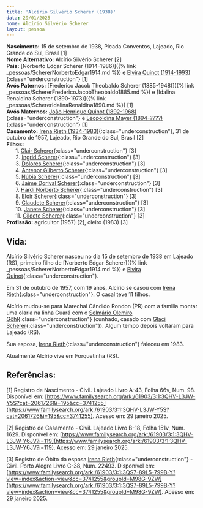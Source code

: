 ```yaml
---
title: 'Alcírio Silvério Scherer (1938)'
data: 29/01/2025
nome: Alcírio Silvério Scherer
layout: pessoa
---
```


**Nascimento:** 15 de setembro de 1938, Picada Conventos, Lajeado, Rio Grande do Sul, Brasil [1]<br/>
**Nome Alternativo:** Alcírio Silvério Scherer [2]<br/>
**Pais:** [Norberto Edgar Scherer (1914-1986)]({% link _pessoas/SchererNorbertoEdgar1914.md %}) e [Elvira Quinot (1914-1993)](){:class="underconstruction"} [1]<br/>
**Avós Paternos:** [Frederico Jacob Theobaldo Scherer (1885-1948)]({% link _pessoas/SchererFredericoJacobTheobaldo1885.md %}) e [Idalina Renaldina Scherer (1890-1973)]({% link _pessoas/SchererIdalinaRenaldina1890.md %}) [1]<br/>
**Avós Maternos:** [João Henrique Quinot (1892-1968)](){:class="underconstruction"} e [Leopoldina Mayer (1894-????)](){:class="underconstruction"} [1]<br/>
**Casamento:** [Irena Rieth (1934-1983)](){:class="underconstruction"}, 31 de outubro de 1957, Lajeado, Rio Grande do Sul, Brasil [2]<br/>
**Filhos:**<br/>
&nbsp;&nbsp;&nbsp;&nbsp;&nbsp;&nbsp;1. [Clair Scherer](){:class="underconstruction"} [3]<br/>
&nbsp;&nbsp;&nbsp;&nbsp;&nbsp;&nbsp;2. [Ingrid Scherer](){:class="underconstruction"} [3]<br/>
&nbsp;&nbsp;&nbsp;&nbsp;&nbsp;&nbsp;3. [Dolores Scherer](){:class="underconstruction"} [3]<br/>
&nbsp;&nbsp;&nbsp;&nbsp;&nbsp;&nbsp;4. [Antenor Gilberto Scherer](){:class="underconstruction"} [3]<br/>
&nbsp;&nbsp;&nbsp;&nbsp;&nbsp;&nbsp;5. [Núbia Scherer](){:class="underconstruction"} [3]<br/>
&nbsp;&nbsp;&nbsp;&nbsp;&nbsp;&nbsp;6. [Jaime Dorival Scherer](){:class="underconstruction"} [3]<br/>
&nbsp;&nbsp;&nbsp;&nbsp;&nbsp;&nbsp;7. [Hardi Norberto Scherer](){:class="underconstruction"} [3]<br/>
&nbsp;&nbsp;&nbsp;&nbsp;&nbsp;&nbsp;8. [Eloir Scherer](){:class="underconstruction"} [3]<br/>
&nbsp;&nbsp;&nbsp;&nbsp;&nbsp;&nbsp;9. [Claudete Scherer](){:class="underconstruction"} [3]<br/>
&nbsp;&nbsp;&nbsp;&nbsp;&nbsp;&nbsp;10. [Janete Scherer](){:class="underconstruction"} [3]<br/>
&nbsp;&nbsp;&nbsp;&nbsp;&nbsp;&nbsp;11. [Gildete Scherer](){:class="underconstruction"} [3]<br/>
**Profissão:** agricultor (1957) [2], oleiro (1983) [3]<br/>

## Vida:

Alcírio Silvério Scherer nasceu no dia 15 de setembro de 1938 em Lajeado (RS), primeiro filho de [Norberto Edgar Scherer]({% link _pessoas/SchererNorbertoEdgar1914.md %}) e [Elvira Quinot](){:class="underconstruction"}.

Em 31 de outubro de 1957, com 19 anos, Alcírio se casou com [Irena Rieth](){:class="underconstruction"}. O casal teve 11 filhos.

Alcírio mudou-se para Marechal Cândido Rondon (PR) com a familia montar uma olaria na linha Guará com o [Selmário Olemiro Göhl](){:class="underconstruction"} (cunhado, casado com [Glaci Scherer](){:class="underconstruction"}). Algum tempo depois voltaram para Lajeado (RS).

Sua esposa, [Irena Rieth](){:class="underconstruction"} faleceu em 1983. 

Atualmente Alcírio vive em Forquetinha (RS).


## Referências:

[1] Registro de Nascimento - Civil. Lajeado Livro A-43, Folha 66v, Num. 98. Disponível em: [https://www.familysearch.org/ark:/61903/3:1:3QHV-L3JW-Y5S?cat=2061726&i=195&cc=3741255](https://www.familysearch.org/ark:/61903/3:1:3QHV-L3JW-Y5S?cat=2061726&i=195&cc=3741255). Acesso em: 29 janeiro 2025.

[2] Registro de Casamento - Civil. Lajeado Livro B-18, Folha 151v, Num. 1629. Disponível em: [https://www.familysearch.org/ark:/61903/3:1:3QHV-L3JW-Y6JV?i=119](https://www.familysearch.org/ark:/61903/3:1:3QHV-L3JW-Y6JV?i=119). Acesso em: 29 janeiro 2025.

[3] Registro de Óbito da esposa [Irena Rieth](){:class="underconstruction"} - Civil. Porto Alegre Livro C-38, Num. 22493. Disponível em: [https://www.familysearch.org/ark:/61903/3:1:3QS7-89L5-799B-Y?view=index&action=view&cc=3741255&groupId=M98G-9ZW](https://www.familysearch.org/ark:/61903/3:1:3QS7-89L5-799B-Y?view=index&action=view&cc=3741255&groupId=M98G-9ZW). Acesso em: 29 janeiro 2025.